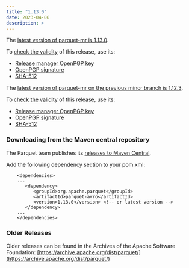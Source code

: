```yaml
---
title: "1.13.0"
date: 2023-04-06
description: >
---
```

The [latest version of parquet-mr is 1.13.0](https://downloads.apache.org/parquet/apache-parquet-1.13.0/apache-parquet-1.13.0.tar.gz).

To [check the validity](https://www.apache.org/info/verification.html) of this release, use its:

*   [Release manager OpenPGP key](https://downloads.apache.org/parquet/KEYS)
*   [OpenPGP signature](https://downloads.apache.org/parquet/apache-parquet-1.13.0/apache-parquet-1.13.0.tar.gz.asc)
*   [SHA-512](https://downloads.apache.org/parquet/apache-parquet-1.13.0/apache-parquet-1.13.0.tar.gz.sha512)

The [latest version of parquet-mr on the previous minor branch is 1.12.3](https://downloads.apache.org/parquet/apache-parquet-1.12.3/apache-parquet-1.12.3.tar.gz).

To [check the validity](https://www.apache.org/info/verification.html) of this release, use its:

*   [Release manager OpenPGP key](https://downloads.apache.org/parquet/KEYS)
*   [OpenPGP signature](https://downloads.apache.org/parquet/apache-parquet-1.12.3/apache-parquet-1.12.3.tar.gz.asc)
*   [SHA-512](https://downloads.apache.org/parquet/apache-parquet-1.12.3/apache-parquet-1.12.3.tar.gz.sha512)

### Downloading from the Maven central repository

The Parquet team publishes its [releases to Maven Central](https://search.maven.org/search?q=g:org.apache.parquet).

Add the following dependency section to your pom.xml:
```
    <dependencies>
    ...
       <dependency>
          <groupId>org.apache.parquet</groupId>
          <artifactId>parquet-avro</artifactId>
          <version>1.13.0</version> <!-- or latest version -->
       </dependency>
    ...
    </dependencies>
```

### Older Releases

Older releases can be found in the Archives of the Apache Software Foundation: [https://archive.apache.org/dist/parquet/](https://archive.apache.org/dist/parquet/)
